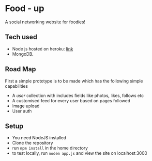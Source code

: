 # Food - up 
A social networking website for foodies!

## Tech used
- Node js hosted on heroku: [link](https://safe-peak-95942.herokuapp.com/)
- MongoDB. 

## Road Map
First a simple prototype is to be made which has the following simple capabilities
- A *user* collection with includes fields like photos, likes, follows etc
- A customised feed for every user based on pages followed
- Image upload
- User auth

## Setup
- You need NodeJS installed
- Clone the repository
- run ``` npm install ``` in the home directory
- to test locally, run ``` nodem app.js ``` and view the site on localhost:3000

